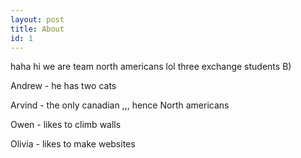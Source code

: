 ```yaml
---
layout: post
title: About
id: 1
---
```


haha hi we are team north americans lol three exchange students B)

Andrew - he has two cats

Arvind - the only canadian ,,, hence North americans

Owen - likes to climb walls

Olivia - likes to make websites